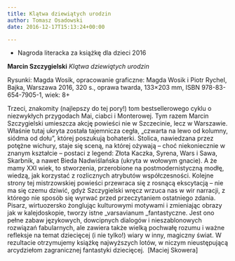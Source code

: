 ```yaml
---
title: Klątwa dziewiątych urodzin
author: Tomasz Osadowski
date: 2016-12-17T15:13:24+00:00

---
```

  * Nagroda literacka za książkę dla dzieci 2016

**Marcin Szczygielski** _Klątwa dziewiątych urodzin_

Rysunki: Magda Wosik, opracowanie graficzne: Magda Wosik i Piotr Rychel, Bajka, Warszawa 2016, 320 s., oprawa twarda, 133&#215;203 mm, ISBN 978-83-654-7905-1, wiek: 8+


Trzeci, znakomity (najlepszy do tej pory!) tom bestsellerowego cyklu o niezwykłych przygodach Mai, ciabci i Monterowej. Tym razem Marcin Szczygielski umieszcza akcję powieści nie w Szczecinie, lecz w Warszawie. Właśnie tutaj ukryta została tajemnicza cegła, „czwarta na lewo od kolumny, siódma od dołu”, której poszukują bohaterki. Stolica, nawiedzana przez potężne wichury, staje się sceną, na której ożywają – choć niekoniecznie w znanym kształcie – postaci z legend: Złota Kaczka, Syrena, Wars i Sawa, Skarbnik, a nawet Bieda Nadwiślańska (ukryta w wołowym gnacie). A że mamy XXI wiek, to stworzenia, przerobione na postmodernistyczną modłę, wiedzą, jak korzystać z rozlicznych atrybutów współczesności. Kolejne strony tej mistrzowskiej powieści przewraca się z rosnącą ekscytacją – nie ma się czemu dziwić, gdyż Szczygielski wręcz wrzuca nas w wir narracji, z którego nie sposób się wyrwać przed przeczytaniem ostatniego zdania. Pisarz, wirtuozersko żonglując kulturowymi motywami i zmieniając obrazy jak w kalejdoskopie, tworzy istne _varsavianum _fantastyczne. Jest ono pełne zabaw językowych, dowcipnych dialogów i nieszablonowych rozwiązań fabularnych, ale zawiera także wielką pochwałę rozumu i ważne refleksje na temat dziecięcej (i nie tylko!) wiary w inny, magiczny świat. W rezultacie otrzymujemy książkę najwyższych lotów, w niczym nieustępującą arcydziełom zagranicznej fantastyki dziecięcej.  [Maciej Skowera]
